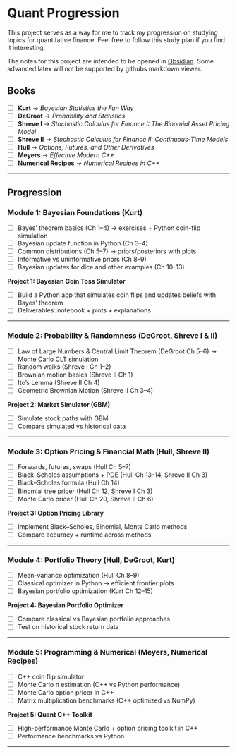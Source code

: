 # Quant Progression

This project serves as a way for me to track my progression on studying topics for quantitative finance.
Feel free to follow this study plan if you find it interesting.

The notes for this project are intended to be opened in [Obsidian](https://obsidian.md/). Some advanced latex will not be supported by githubs markdown viewer.

## Books
- [ ] **Kurt** → *Bayesian Statistics the Fun Way*  
- [ ] **DeGroot** → *Probability and Statistics*  
- [ ] **Shreve I** → *Stochastic Calculus for Finance I: The Binomial Asset Pricing Model*  
- [ ] **Shreve II** → *Stochastic Calculus for Finance II: Continuous-Time Models*  
- [ ] **Hull** → *Options, Futures, and Other Derivatives*  
- [ ] **Meyers** → *Effective Modern C++*  
- [ ] **Numerical Recipes** → *Numerical Recipes in C++*  

---

## Progression

### Module 1: Bayesian Foundations (Kurt)
- [ ] Bayes’ theorem basics (Ch 1–4) → exercises + Python coin-flip simulation  
- [ ] Bayesian update function in Python (Ch 3–4)  
- [ ] Common distributions (Ch 5–7) → priors/posteriors with plots  
- [ ] Informative vs uninformative priors (Ch 8–9)  
- [ ] Bayesian updates for dice and other examples (Ch 10–13)  

**Project 1: Bayesian Coin Toss Simulator**  
- [ ] Build a Python app that simulates coin flips and updates beliefs with Bayes’ theorem  
- [ ] Deliverables: notebook + plots + explanations  

---

### Module 2: Probability & Randomness (DeGroot, Shreve I & II)
- [ ] Law of Large Numbers & Central Limit Theorem (DeGroot Ch 5–6) → Monte Carlo CLT simulation  
- [ ] Random walks (Shreve I Ch 1–2)  
- [ ] Brownian motion basics (Shreve II Ch 1)  
- [ ] Ito’s Lemma (Shreve II Ch 4)  
- [ ] Geometric Brownian Motion (Shreve II Ch 3–4)  

**Project 2: Market Simulator (GBM)**  
- [ ] Simulate stock paths with GBM  
- [ ] Compare simulated vs historical data  

---

### Module 3: Option Pricing & Financial Math (Hull, Shreve II)
- [ ] Forwards, futures, swaps (Hull Ch 5–7)  
- [ ] Black–Scholes assumptions + PDE (Hull Ch 13–14, Shreve II Ch 3)  
- [ ] Black–Scholes formula (Hull Ch 14)  
- [ ] Binomial tree pricer (Hull Ch 12, Shreve I Ch 3)  
- [ ] Monte Carlo pricer (Hull Ch 20, Shreve II Ch 6)  

**Project 3: Option Pricing Library**  
- [ ] Implement Black–Scholes, Binomial, Monte Carlo methods  
- [ ] Compare accuracy + runtime across methods  

---

### Module 4: Portfolio Theory (Hull, DeGroot, Kurt)
- [ ] Mean-variance optimization (Hull Ch 8–9)  
- [ ] Classical optimizer in Python → efficient frontier plots  
- [ ] Bayesian portfolio optimization (Kurt Ch 12–15)  

**Project 4: Bayesian Portfolio Optimizer**  
- [ ] Compare classical vs Bayesian portfolio approaches  
- [ ] Test on historical stock return data  

---

### Module 5: Programming & Numerical (Meyers, Numerical Recipes)
- [ ] C++ coin flip simulator  
- [ ] Monte Carlo π estimation (C++ vs Python performance)  
- [ ] Monte Carlo option pricer in C++  
- [ ] Matrix multiplication benchmarks (C++ optimized vs NumPy)  

**Project 5: Quant C++ Toolkit**  
- [ ] High-performance Monte Carlo + option pricing toolkit in C++  
- [ ] Performance benchmarks vs Python  

---
